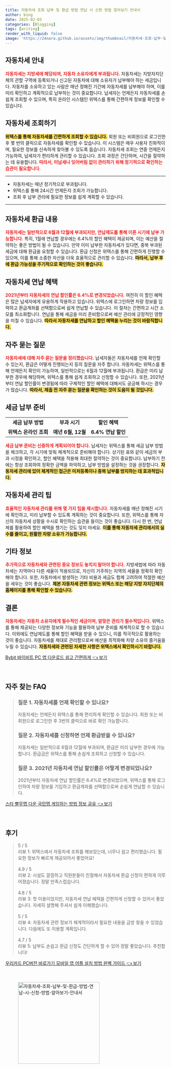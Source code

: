 ```yaml
---
title: 자동차세 조회 납부 및 환급 방법 연납 시 신청 방법 알아보기 안내서
author: bing
date: 2025-02-03
categories: [Blogging]
tags: [writing]
render_with_liquid: false
image: 'https://24nara.github.io/assets/img/thumbnail/자동차세-조회-납부-및-환급-방법-연납-시-신청-방법-알아보기-안내서.webp'
---
```



<h2 id='자동차세_안내'>자동차세 안내</h2>

<p><b><span style="color: #ee2323;">자동차세는 지방세에 해당되며, 자동차 소유자에게 부과됩니다.</span></b> 자동차세는 지방자치단체의 관할 구역에 등록되거나 신고된 자동차에 대해 소유자가 납부해야 하는 세금입니다. 자동차를 소유하고 있는 사람은 매년 정해진 기간에 자동차세를 납부해야 하며, 이를 미리 확인하고 계획적으로 납부하는 것이 중요합니다. 납세자는 언제든지 자동차세를 손쉽게 조회할 수 있으며, 특히 온라인 시스템인 위텍스를 통해 간편하게 정보를 확인할 수 있습니다.</p>

<h2 id='자동차세_조회하기'>자동차세 조회하기</h2>

<p><b><span style="background-color: #ffe066;">위텍스를 통해 자동차세를 간편하게 조회할 수 있습니다.</span></b> 회원 또는 비회원으로 로그인한 후 몇 번의 클릭으로 자동차세를 확인할 수 있습니다. 이 시스템은 매우 사용자 친화적이며, 필요한 정보를 신속하게 찾아볼 수 있도록 돕습니다. 자동차세 조회는 연중 언제든지 가능하여, 납세자가 편리하게 관리할 수 있습니다. 조회 과정은 간단하며, 시간을 절약하는 데 유용합니다. <b><span style="color: #ee2323;">따라서, 미납세나 잊어버림 없이 관리하기 위해 정기적으로 확인하는 습관이 필요합니다.</span></b></p>

<hr />

<ul>
    <li>자동차세는 매년 정기적으로 부과됩니다.</li>
    <li>위텍스를 통해 24시간 언제든지 조회가 가능합니다.</li>
    <li>조회 후 납부 관리에 필요한 정보를 쉽게 계획할 수 있습니다.</li>
</ul>

<hr />

<h2 id='자동차세_환급_내용'>자동차세 환급 내용</h2>

<p><b><span style="color: #ee2323;">자동차세는 일반적으로 6월과 12월에 부과되지만, 연납제도를 통해 이른 시기에 납부 가능합니다.</span></b> 특히, 1월에 연납할 경우에는 6.4%의 할인 혜택이 제공되며, 이는 예산을 절약하는 좋은 방법이 될 수 있습니다. 만약 이미 납부한 자동차세가 있다면, 중복 부과된 세금에 대해 환급을 요청할 수 있습니다. 환급 신청은 위텍스를 통해 간편하게 진행할 수 있으며, 이를 통해 소중한 자산을 더욱 효율적으로 관리할 수 있습니다. <b><span style="background-color: #ffe066;">따라서, 납부 후에 환급 가능성을 주기적으로 확인하는 것이 좋습니다.</span></b></p>

<h2 id='자동차세_연납_혜택'>자동차세 연납 혜택</h2>

<p><b><span style="color: #ee2323;">2021년부터 자동차세의 연납 할인률은 6.4%로 변경되었습니다.</span></b> 여전히 이 할인 혜택은 많은 납세자에게 유용하게 작용하고 있습니다. 위텍스에 로그인하면 차량 정보를 입력하고 환급계좌를 선택함으로써 쉽게 연납할 수 있습니다. 이 절차는 간편하고 시간 소모를 최소화합니다. 연납을 통해 세금을 미리 준비함으로써 예산 관리에 긍정적인 영향을 미칠 수 있습니다. <b><span style="background-color: #ffe066;">따라서 자동차세를 연납하고 할인 혜택을 누리는 것이 바람직합니다.</span></b></p>

<h2 id='자주_묻는_질문'>자주 묻는 질문</h2>

<p><b><span style="color: #ee2323;">자동차세에 대해 자주 묻는 질문을 정리했습니다.</span></b> 납세자들은 자동차세를 언제 확인할 수 있는지, 환급은 어떻게 진행되는지 등의 질문을 자주 합니다. 자동차세는 위텍스를 통해 언제든지 확인이 가능하며, 일반적으로는 6월과 12월에 부과됩니다. 환급은 미리 납부한 경우에 해당하며, 위텍스를 통해 쉽게 조회하고 신청할 수 있습니다. 또한, 2021년부터 연납 할인률이 변경됨에 따라 구체적인 할인 혜택에 대해서도 궁금해 하시는 경우가 많습니다. <b><span style="background-color: #ffe066;">따라서, 제출 전 자주 묻는 질문을 확인하는 것이 도움이 될 것입니다.</span></b></p>

<h2 id='세금_납부_준비'>세금 납부 준비</h2>

<table>
    <tr>
        <td style="text-align: center; height: 17px;"><b>세금 납부 방법</b></td>
        <td style="text-align: center; height: 17px;"><b>부과 시기</b></td>
        <td style="text-align: center; height: 17px;"><b>할인 혜택</b></td>
    </tr>
    <tr>
        <td style="text-align: center; height: 17px;"><b>위텍스 온라인 조회</b></td>
        <td style="text-align: center; height: 17px;"><b>매년 6월, 12월</b></td>
        <td style="text-align: center; height: 17px;"><b>6.4% 연납 할인</b></td>
    </tr>
</table>

<p><b><span style="color: #ee2323;">세금 납부 준비는 신중하게 계획되어야 합니다.</span></b> 납세자는 위텍스를 통해 세금 납부 방법을 체크하고, 각 시기에 맞춰 체계적으로 준비해야 합니다. 상기된 표와 같이 세금의 부과 시정을 확인하고, 할인 혜택을 적용해 최대한 절약하는 것이 중요합니다. 납부하기 전에는 항상 조회하여 정확한 금액을 파악하고, 납부 방법을 설정하는 것을 권장합니다. <b><span style="background-color: #ffe066;">자동차세 관리에 있어 체계적인 접근은 미처등록이나 중복 납부를 방지하는 데 효과적입니다.</span></b></p>

<h2 id='자동차세_관리_팁'>자동차세 관리 팁</h2>

<p><b><span style="color: #ee2323;">효율적인 자동차세 관리를 위해 몇 가지 팁을 제시합니다.</span></b> 자동차세를 매년 정해진 시기에 확인하고, 미리 납부할 수 있도록 계획하는 것이 중요합니다. 또한, 위텍스를 통해 자신의 자동차세 상황을 수시로 확인하는 습관을 들이는 것이 좋습니다. 다시 한 번, 연납제를 활용하여 할인 혜택을 챙기는 것도 잊지 마세요. <b><span style="background-color: #ffe066;">이를 통해 자동차세 관리에서의 실수를 줄이고, 원활한 차량 소유가 가능합니다.</span></b></p>

<h2 id='기타_정보'>기타 정보</h2>

<p><b><span style="color: #ee2323;">추가적으로 자동차세와 관련된 중요 정보도 놓치지 말아야 합니다.</span></b> 지방세법에 따라 자동차세는 지역마다 다른 세율이 적용되므로, 자신이 거주하는 지역의 세율을 정확히 확인해야 합니다. 또한, 자동차에서 발생하는 기타 비용과 세금도 함께 고려하여 적절한 예산을 세우는 것이 좋습니다. <b><span style="background-color: #ffe066;">제본 자동차세 관련 정보는 위텍스 또는 해당 지방 자치단체의 홈페이지를 통해 확인할 수 있습니다.</span></b></p>

<h2 id='결론'>결론</h2>

<p><b><span style="color: #ee2323;">자동차세는 자동차 소유자에게 필수적인 세금이며, 알맞은 관리가 필수적입니다.</span></b> 위텍스를 통해 제공되는 다양한 정보와 기능을 활용하여 납부 준비를 체계적으로 할 수 있습니다. 이외에도 연납제도를 통해 할인 혜택을 받을 수 있으니, 이를 적극적으로 활용하는 것이 좋습니다. 자동차세를 제대로 관리함으로써 예산을 최적화해 차량 소유의 즐거움을 누릴 수 있습니다. <b><span style="background-color: #ffe066;">자동차세와 관련된 자세한 사항은 위텍스에서 확인하시기 바랍니다.</span></b></p>


<p><a class="click-button" title="Bybit 바이비트 PC 앱 다운로드 쉽고 간편하게" href="https://24nara.github.io/posts/Bybit-%EB%B0%94%EC%9D%B4%EB%B9%84%ED%8A%B8-PC-%EC%95%B1-%EB%8B%A4%EC%9A%B4%EB%A1%9C%EB%93%9C-%EC%89%BD%EA%B3%A0-%EA%B0%84%ED%8E%B8%ED%95%98%EA%B2%8C/" rel="dofollow">Bybit 바이비트 PC 앱 다운로드 쉽고 간편하게 👈 보기</a></p><br>
<h2 id='자주_찾는_FAQ'>자주 찾는 FAQ</h2>
<div itemscope="" itemtype="https://schema.org/FAQPage"> 
<blockquote> 
<div itemscope="" itemprop="mainEntity" itemtype="https://schema.org/Question"> 
<h3 itemprop="name">질문 1. 자동차세를 언제 확인할 수 있나요?</h3> 
<div itemscope="" itemprop="acceptedAnswer" itemtype="https://schema.org/Answer"> 
<span itemprop="text"> 
<p>자동차세는 언제든지 위텍스를 통해 편리하게 확인할 수 있습니다. 회원 또는 비회원으로 로그인한 후 3번의 클릭으로 바로 확인 가능합니다.</p> 
</span> 
</div> 
</div> 

<div itemscope="" itemprop="mainEntity" itemtype="https://schema.org/Question"> 
<h3 itemprop="name">질문 2. 자동차세를 신청하면 언제 환급받을 수 있나요?</h3> 
<div itemscope="" itemprop="acceptedAnswer" itemtype="https://schema.org/Answer"> 
<span itemprop="text"> 
<p>자동차세는 일반적으로 6월과 12월에 부과되며, 환급은 미리 납부한 경우에 가능합니다. 환급금은 위텍스를 통해 손쉽게 조회하고 신청할 수 있습니다.</p> 
</span> 
</div> 
</div> 

<div itemscope="" itemprop="mainEntity" itemtype="https://schema.org/Question"> 
<h3 itemprop="name">질문 3. 2021년 자동차세 연납 할인률은 어떻게 변경되었나요?</h3> 
<div itemscope="" itemprop="acceptedAnswer" itemtype="https://schema.org/Answer"> 
<span itemprop="text"> 
<p>2021년부터 자동차세 연납 할인률은 6.4%로 변경되었으며, 위텍스를 통해 로그인하여 차량 정보를 기입하고 환급계좌를 선택함으로써 손쉽게 연납할 수 있습니다.</p> 
</span> 
</div> 
</div> 
</blockquote> 
</div>
<p><a class="click-button" title="스타 빨무맵 다운 국민맵 게임하는 방법 정보 공유" href="https://24nara.github.io/posts/%EC%8A%A4%ED%83%80-%EB%B9%A8%EB%AC%B4%EB%A7%B5-%EB%8B%A4%EC%9A%B4-%EA%B5%AD%EB%AF%BC%EB%A7%B5-%EA%B2%8C%EC%9E%84%ED%95%98%EB%8A%94-%EB%B0%A9%EB%B2%95-%EC%A0%95%EB%B3%B4-%EA%B3%B5%EC%9C%A0/" rel="dofollow">스타 빨무맵 다운 국민맵 게임하는 방법 정보 공유 👈 보기</a></p><br>
<h2 id='후기'>후기</h2>
<div itemscope itemtype="https://schema.org/Product">
  <blockquote>
  <div itemprop="review" itemscope itemtype="https://schema.org/Review">
      <div itemprop="reviewRating" itemscope itemtype="https://schema.org/Rating"> <span itemprop="ratingValue">5</span> / <span itemprop="bestRating">5</span> </div>
      <span itemprop="reviewBody">리뷰 1: 위텍스에서 자동차세 조회를 해보았는데, 너무나 쉽고 편리했습니다. 필요한 정보가 빠르게 제공되어서 좋았어요!</span>
  </div>
  <br>
  <div itemprop="review" itemscope itemtype="https://schema.org/Review">
      <div itemprop="reviewRating" itemscope itemtype="https://schema.org/Rating"> <span itemprop="ratingValue">4.9</span> / <span itemprop="bestRating">5</span> </div>
      <span itemprop="reviewBody">리뷰 2: 시설도 깔끔하고 직원분들이 친절해서 자동차세 환급 신청이 편하게 이루어졌습니다. 정말 만족스럽습니다.</span>
  </div>
  <br>
  <div itemprop="review" itemscope itemtype="https://schema.org/Review">
      <div itemprop="reviewRating" itemscope itemtype="https://schema.org/Rating"> <span itemprop="ratingValue">4.8</span> / <span itemprop="bestRating">5</span> </div>
      <span itemprop="reviewBody">리뷰 3: 첫 이용이었지만, 자동차세 연납 혜택을 간편하게 신청할 수 있어서 좋았습니다. 자세히 설명해 주셔서 쉽게 이해했습니다.</span>
  </div>
  <br>
  <div itemprop="review" itemscope itemtype="https://schema.org/Review">
      <div itemprop="reviewRating" itemscope itemtype="https://schema.org/Rating"> <span itemprop="ratingValue">5</span> / <span itemprop="bestRating">5</span> </div>
      <span itemprop="reviewBody">리뷰 4: 자동차세 관련 정보가 체계적이라서 필요한 내용을 금방 찾을 수 있었습니다. 다음에도 또 이용할 계획입니다.</span>
  </div>
  <br>
  <div itemprop="review" itemscope itemtype="https://schema.org/Review">
      <div itemprop="reviewRating" itemscope itemtype="https://schema.org/Rating"> <span itemprop="ratingValue">4.7</span> / <span itemprop="bestRating">5</span> </div>
      <span itemprop="reviewBody">리뷰 5: 납부도 손쉽고 환급 신청도 간단하게 할 수 있어 정말 좋았습니다. 추천합니다!</span>
  </div>
  </blockquote>
</div>
<p><a class="click-button" title="우리카드 PC버전 바로가기 모바일 앱 어플 설치 방법 완벽 가이드" href="https://24nara.github.io/posts/%EC%9A%B0%EB%A6%AC%EC%B9%B4%EB%93%9C-PC%EB%B2%84%EC%A0%84-%EB%B0%94%EB%A1%9C%EA%B0%80%EA%B8%B0-%EB%AA%A8%EB%B0%94%EC%9D%BC-%EC%95%B1-%EC%96%B4%ED%94%8C-%EC%84%A4%EC%B9%98-%EB%B0%A9%EB%B2%95-%EC%99%84%EB%B2%BD-%EA%B0%80%EC%9D%B4%EB%93%9C/" rel="dofollow">우리카드 PC버전 바로가기 모바일 앱 어플 설치 방법 완벽 가이드 👈 보기</a></p><br>
<figure class="image"><img src="https://24nara.github.io/assets/img/thumbnail/자동차세-조회-납부-및-환급-방법-연납-시-신청-방법-알아보기-안내서.webp" alt="자동차세-조회-납부-및-환급-방법-연납-시-신청-방법-알아보기-안내서" width="256" height="256"></figure>
